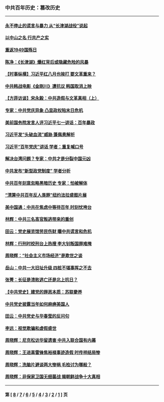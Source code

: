 ### 中共百年历史：篡改历史
---
#### [永不停止的谎言与暴力 从“长津湖战役”说起](../../pages/nf1176115/n13494094.md?12130430) 
#### [以中山之名 行共产之实](../../pages/nf1176115/n13346437.md?12130430) 
#### [重返1949国殇日](../../pages/nf1176115/n13346372.md?12130430) 
#### [陈净：《长津湖》爆红背后或隐藏危险的风暴](../../pages/nf1176115/n13314364.md?12130430) 
#### [【时事纵横】习近平红八月也挨打 要文革重来？](../../pages/nf1176115/n13231393.md?12130430) 
#### [中共韩战电影《金刚川》遭抗议 韩国取消上映](../../pages/nf1176115/n13219114.md?12130430) 
#### [【方菲访谈】宋永毅：中共造假与文革真相（上）](../../pages/nf1176115/n13200760.md?12130430) 
#### [专家：中共党庆异象 凸显政权陷末日危机](../../pages/nf1176115/n13067084.md?12130430) 
#### [美前国务院发言人评习近平七一讲话：百年暴政](../../pages/nf1176115/n13066986.md?12130430) 
#### [习近平发“头破血流”威胁 蓬佩奥解析](../../pages/nf1176115/n13063604.md?12130430) 
#### [习近平“百年党庆”讲话 学者：重复喊口号](../../pages/nf1176115/n13061411.md?12130430) 
#### [解决台湾问题？专家：中共才是分裂中国元凶](../../pages/nf1176115/n13060811.md?12130430) 
#### [中共发布“新型政党制度” 学者分析](../../pages/nf1176115/n13056354.md?12130430) 
#### [中共百年刻意忽略黑暗历史 专家：怕被解体](../../pages/nf1176115/n13056056.md?12130430) 
#### [“清算中共百年反人类罪”纽约法拉盛图片展](../../pages/nf1176115/n13052220.md?12130430) 
#### [美中国通：中共在焦虑中等待百年 时刻忧垮台](../../pages/nf1176115/n13048820.md?12130430) 
#### [林辉：中共三名高官叛逃带来的重创](../../pages/nf1176115/n13035206.md?12130430) 
#### [田云：党史展览馆劳民伤财 曝中共谎言和危机](../../pages/nf1176115/n13033900.md?12130430) 
#### [林辉：行刑时绞刑台上热搜 李大钊叛国罪难掩](../../pages/nf1176115/n13031965.md?12130430) 
#### [周晓辉：“社会主义市场经济”是欺世之谈](../../pages/nf1176115/n13024090.md?12130430) 
#### [岳山：中共一大旧址升级 四桩不堪事挥之不去](../../pages/nf1176115/n13021697.md?12130430) 
#### [张菁：长征是溃败逃亡还是北上抗日？](../../pages/nf1176115/n13020585.md?12130430) 
#### [【中共党史】建党的罪恶本质：苏联豢养](../../pages/nf1176115/n13011888.md?12130430) 
#### [中共党史披露当年如何麻痹美国人](../../pages/nf1176115/n12966400.md?12130430) 
#### [田云：中共党史与华春莹的反问句](../../pages/nf1176115/n12765178.md?12130430) 
#### [李远：视觉欺骗和虚假盛世](../../pages/nf1176115/n12993376.md?12130430) 
#### [周晓辉：尼克松访华留遗害 中共入联合国有内幕](../../pages/nf1176115/n12991422.md?12130430) 
#### [周晓辉：王进喜雷锋焦裕禄事迹造假 时传祥结局惨](../../pages/nf1176115/n12985497.md?12130430) 
#### [周晓辉：洗脑片避谈两大惨祸 毛检讨为哪般？](../../pages/nf1176115/n12971285.md?12130430) 
#### [周晓辉：非保家卫国无细菌战 揭朝鲜战争十大真相](../../pages/nf1176115/n12954161.md?12130430) 

---
#### 第 [ [8](./8.md?12130430) / [7](./7.md?12130430) / [6](./6.md?12130430) / [5](./5.md?12130430) / [4](./4.md?12130430) / [3](./3.md?12130430) / [2](./2.md?12130430) / [1](./1.md?12130430) ] 页
